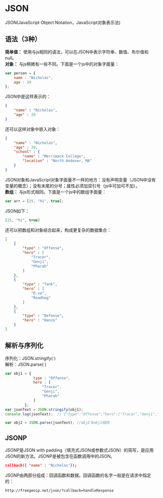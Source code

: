 # JSON
JSON(JavaScript Object Notation，JavaScript对象表示法)
## 语法（3种）
__简单值：__ 使用与js相同的语法，可以在JSON中表示字符串、数值、布尔值和null。  
__对象：__ 与js稍微有一些不同。下面是一个js中的对象字面量：
``` javascript
var person = {
    name : "Nicholas",
    age : 29
};
```
JSON中是这样表示的：
``` json
{
    "name" : "Nicholas",
    "age" : 29
}
```
还可以这样对象中嵌入对象：
``` json
{
    "name" : "Nicholas",
    "age" : 29,
    "school" : {
        "name" : "Merrimack College",
        "location" : "North Andover, MA"
    }
}
```
JSON对象和JavaScript对象字面量不一样的地方：没有声明变量（JSON中没有变量的概念）；没有末尾的分号；属性必须加双引号（js中可加可不加）。  
__数组：__ 与js形式相同。下面是一个js中的数组字面量：
``` javascript
var arr = [25, "hi", true];
```
JSON如下：
``` json
[25, "hi", true]
```
还可以把数组和对象结合起来，构成更复杂的数据集合：
``` json
[
    {
        "type" : "Offense",
        "hero" : [
            "Tracer",
            "Genji",
            "Pharah"
        ]
    },
    {
        "type" : "Tank",
        "hero" : [
            "D.va",
            "Roadhog"
        ]
    },
    {
        "type" : "Defense",
        "hero" : "Hanzo"
    }
]
```
## 解析与序列化
序列化：JSON.stringify( )  
解析：JSON.parse( )
``` javascript
var obj1 = {
             type : "Offense",
             hero : [
                 "Tracer",
                 "Genji",
                 "Pharah"
             ]
         };
var jsonText = JSON.stringify(obj1);
console.log(jsonText);  // {"type":"Offense","hero":["Tracer","Genji","Pharah"]}

var obj2 = JSON.parse(jsonText); //obj2与obj1相同
```
## JSONP
JSONP是JSON with padding（填充式JSON或参数式JSON）的简写，是应用JSON的新方法。JSONP是被包含在函数调用中的JSON。
``` json
callback({ "name" : "Nicholas"});
```
JSONP由两部分组成：回调函数和数据。回调函数的名字一般是在请求中指定的：
```
http://freegeoip.net/json/?callback=handleResponse
```

